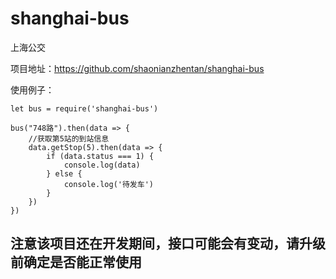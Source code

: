 # shanghai-bus
上海公交

项目地址：https://github.com/shaonianzhentan/shanghai-bus

使用例子：

    let bus = require('shanghai-bus')

    bus("748路").then(data => {
        //获取第5站的到站信息
        data.getStop(5).then(data => {
            if (data.status === 1) {
                console.log(data)
            } else {
                console.log('待发车')
            }
        })
    })


## 注意该项目还在开发期间，接口可能会有变动，请升级前确定是否能正常使用
